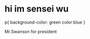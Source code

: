 

<h1>hi im sensei wu</h1>

p{
background-color: green
color:blue
}
<img src="https://encrypted-tbn0.gstatic.com/images?q=tbn:ANd9GcSDMtSdsR5o_vS9jBqOhmCtY_dvE4fJZ0eQYA&amp;s" class="sFlh5c FyHeAf" alt="Mecabricks.com | Ninja|Fortnite" jsname="JuXqh" style="max-width: 1440px; position: absolute; visibility: hidden;" data-ilt="1736855382070">

<p>Mr.Swanson for president</p>
